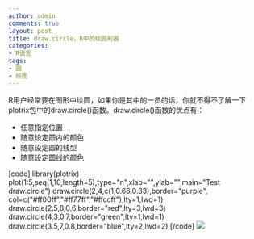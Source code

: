 ```yaml
---
author: admin
comments: true
layout: post
title: draw.circle，R中的绘圆利器
categories:
- R语言
tags:
- 圆
- 绘图
---
```


R用户经常要在图形中绘圆，如果你是其中的一员的话，你就不得不了解一下plotrix包中的draw.circle()函数。draw.circle()函数的优点有：
	
  * 任意指定位置
  * 随意设定圆内的颜色
  * 随意设定圆的线型
  * 随意设定圆线的颜色


[code]
library(plotrix)
plot(1:5,seq(1,10,length=5),type="n",xlab="",ylab="",main="Test draw.circle")
draw.circle(2,4,c(1,0.66,0.33),border="purple",
col=c("#ff00ff","#ff77ff","#ffccff"),lty=1,lwd=1)
draw.circle(2.5,8,0.6,border="red",lty=3,lwd=3)
draw.circle(4,3,0.7,border="green",lty=1,lwd=1)
draw.circle(3.5,7,0.8,border="blue",lty=2,lwd=2)
[/code]
[![](http://yishuo.org/wp-content/uploads/2011/08/circle1.png)](http://yishuo.org/wp-content/uploads/2011/08/circle1.png)
